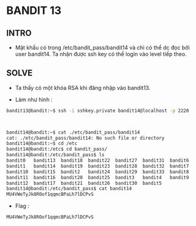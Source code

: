 # BANDIT 13

## INTRO

- Mật khẩu có trong /etc/bandit_pass/bandit14 và chỉ có thể dc đọc bởi user bandit14. Ta nhận được ssh key có thể login vào level tiếp theo. 

## SOLVE

- Ta thấy có một khóa RSA khi đăng nhập vào bandit13.

- Làm như hình  :
```bash
bandit13@bandit:~$ ssh -i sshkey.private bandit14@localhost -p 2220



bandit14@bandit:~$ cat ./etc/bandit_pass/bandit14
cat: ./etc/bandit_pass/bandit14: No such file or directory
bandit14@bandit:~$ cd /etc
bandit14@bandit:/etc$ cd bandit_pass/
bandit14@bandit:/etc/bandit_pass$ ls
bandit0   bandit13  bandit18  bandit22  bandit27  bandit31  bandit6
bandit1   bandit14  bandit19  bandit23  bandit28  bandit32  bandit7
bandit10  bandit15  bandit2   bandit24  bandit29  bandit33  bandit8
bandit11  bandit16  bandit20  bandit25  bandit3   bandit4   bandit9
bandit12  bandit17  bandit21  bandit26  bandit30  bandit5
bandit14@bandit:/etc/bandit_pass$ cat bandit14
MU4VWeTyJk8ROof1qqmcBPaLh7lDCPvS
```
- Flag :
```
MU4VWeTyJk8ROof1qqmcBPaLh7lDCPvS
```
